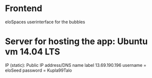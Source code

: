 # Frontend
eloSpaces userinterface for the bubbles
# Server for hosting the app: Ubuntu vm 14.04 LTS
IP (static):
Public IP address/DNS name label
13.69.190.196
username = eloSeed
password = Kupla99Talo
